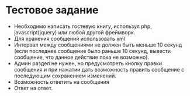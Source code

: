 # Тестовое задание

+ Необходимо написать гостевую книгу, используя php, javascript(jquery) или любой другой фреймворк.
+ Для хранения сообщений использовать xml
+ Интервал между сообщениями не должен быть меньше 10 секунд (если последнее сообщение было раньше 10 секунд, вывести сообщение, что данное действие пока не возможно).
+ Админ раздел не нужен, но предусмотреть кнопку правки сообщения и при нажатии дать возможность править сообщение с последующим сохранением изменений.
+ Возможность ответить на сообщения 
+ Ответ на ответ.
